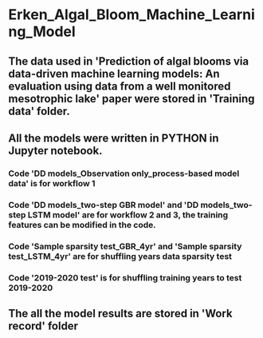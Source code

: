# Erken_Algal_Bloom_Machine_Learning_Model
## The data used in 'Prediction of algal blooms via data-driven machine learning models: An evaluation using data from a well monitored mesotrophic lake' paper were stored in 'Training data' folder.

## All the models were written in PYTHON in Jupyter notebook. 

  ### Code 'DD models_Observation only_process-based model data' is for workflow 1
  ### Code 'DD models_two-step GBR model' and 'DD models_two-step LSTM model' are for workflow 2 and 3, the training features can be modified in the code.
  ### Code 'Sample sparsity test_GBR_4yr' and 'Sample sparsity test_LSTM_4yr' are for shuffling years data sparsity test
  ### Code '2019-2020 test' is for shuffling training years to test 2019-2020
 
## The all the model results are stored in 'Work record' folder
